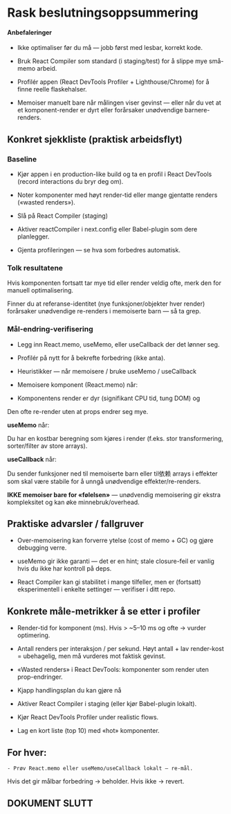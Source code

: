 # Rask beslutningsoppsummering

#### Anbefaleringer

- Ikke optimaliser før du må — jobb først med lesbar, korrekt kode.

- Bruk React Compiler som standard (i staging/test) for å slippe mye små-memo
  arbeid.

- Profilér appen (React DevTools Profiler + Lighthouse/Chrome) for å finne
  reelle flaskehalser.
- Memoiser manuelt bare når målingen viser gevinst — eller når du vet at et
  komponent-render er dyrt eller forårsaker unødvendige barnere-renders.

## Konkret sjekkliste (praktisk arbeidsflyt)

### Baseline

- Kjør appen i en production-like build og ta en profil i React DevTools (record
  interactions du bryr deg om).

- Noter komponenter med høyt render-tid eller mange gjentatte renders («wasted
  renders»).

- Slå på React Compiler (staging)

- Aktiver reactCompiler i next.config eller Babel-plugin som dere planlegger.

- Gjenta profileringen — se hva som forbedres automatisk.

### Tolk resultatene

Hvis komponenten fortsatt tar mye tid eller render veldig ofte, merk den for
manuell optimalisering.

Finner du at referanse-identitet (nye funksjoner/objekter hver render)
forårsaker unødvendige re-renders i memoiserte barn — så ta grep.

### Mål-endring-verifisering

- Legg inn React.memo, useMemo, eller useCallback der det lønner seg.

- Profilér på nytt for å bekrefte forbedring (ikke anta).

- Heuristikker — når memoisere / bruke useMemo / useCallback

- Memoisere komponent (React.memo) når:

- Komponentens render er dyr (signifikant CPU tid, tung DOM) og

Den ofte re-render uten at props endrer seg mye.

**useMemo** når:

Du har en kostbar beregning som kjøres i render (f.eks. stor transformering,
sorter/filter av store arrays).

**useCallback** når:

Du sender funksjoner ned til memoiserte barn eller til依赖 arrays i effekter som
skal være stabile for å unngå unødvendige effekter/re-renders.

**IKKE memoiser bare for «følelsen»** — unødvendig memoisering gir ekstra
kompleksitet og kan øke minnebruk/overhead.

## Praktiske advarsler / fallgruver

- Over-memoisering kan forverre ytelse (cost of memo + GC) og gjøre debugging
  verre.

- useMemo gir ikke garanti — det er en hint; stale closure-feil er vanlig hvis
  du ikke har kontroll på deps.

* React Compiler kan gi stabilitet i mange tilfeller, men er (fortsatt)
  eksperimentell i enkelte settinger — verifiser i ditt repo.

## Konkrete måle-metrikker å se etter i profiler

- Render-tid for komponent (ms). Hvis > ~5–10 ms og ofte → vurder optimering.

- Antall renders per interaksjon / per sekund. Høyt antall + lav render-kost =
  ubehagelig, men må vurderes mot faktisk gevinst.

- «Wasted renders» i React DevTools: komponenter som render uten prop-endringer.

- Kjapp handlingsplan du kan gjøre nå

* Aktiver React Compiler i staging (eller kjør Babel-plugin lokalt).

* Kjør React DevTools Profiler under realistic flows.

* Lag en kort liste (top 10) med «hot» komponenter.

## For hver:

    - Prøv React.memo eller useMemo/useCallback lokalt — re-mål.

Hvis det gir målbar forbedring → beholder. Hvis ikke → revert.

## DOKUMENT SLUTT
